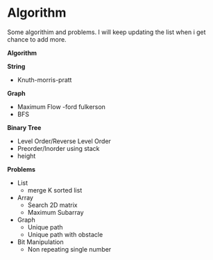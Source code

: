 Algorithm
=========

Some algorithim and problems. I will keep updating the list when i get chance to add more. 

**Algorithm**

**String**
- Knuth-morris-pratt

**Graph** 
- Maximum Flow -ford fulkerson
- BFS

**Binary Tree**
- Level Order/Reverse Level Order
- Preorder/Inorder using stack
- height

**Problems**
- List
    - merge K sorted list
- Array
    - Search 2D matrix
    - Maximum Subarray
- Graph
    - Unique path
    - Unique path with obstacle
- Bit Manipulation
    - Non repeating single number

